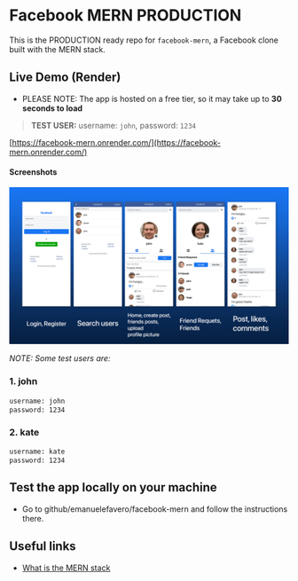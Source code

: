 # Facebook MERN PRODUCTION

This is the PRODUCTION ready repo for `facebook-mern`, a Facebook clone built with the MERN stack.

## Live Demo (Render)

- PLEASE NOTE: The app is hosted on a free tier, so it may take up to **30 seconds to load**

> **TEST USER:** username: `john`, password: `1234`

[https://facebook-mern.onrender.com/](https://facebook-mern.onrender.com/)

#### Screenshots

![Project Screenshot](./screenshot.png?raw=true 'Project Screenshot')

_NOTE: Some test users are:_

### 1. john

```credentials
username: john
password: 1234
```

### 2. kate

```credentials
username: kate
password: 1234
```

## Test the app locally on your machine

- Go to github/emanuelefavero/facebook-mern and follow the instructions there.

## Useful links

- [What is the MERN stack](https://www.mongodb.com/mern-stack)
